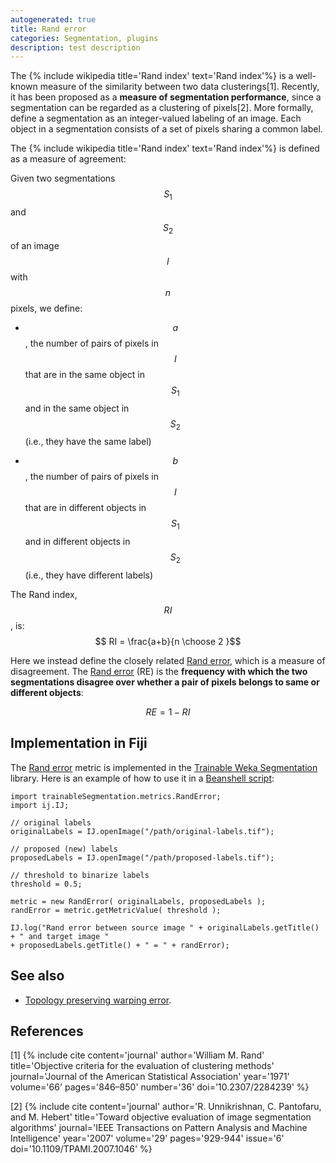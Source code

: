 ```yaml
---
autogenerated: true
title: Rand error
categories: Segmentation, plugins
description: test description
---
```


The {% include wikipedia title='Rand index' text='Rand index'%} is a well-known measure of the similarity between two data clusterings[1]. Recently, it has been proposed as a **measure of segmentation performance**, since a segmentation can be regarded as a clustering of pixels[2]. More formally, define a segmentation as an integer-valued labeling of an image. Each object in a segmentation consists of a set of pixels sharing a common label.

The {% include wikipedia title='Rand index' text='Rand index'%} is defined as a measure of agreement:

Given two segmentations $$S_1$$ and $$S_2$$ of an image $$I$$ with $$n$$ pixels, we define:

-   $$a$$, the number of pairs of pixels in $$I$$ that are in the same object in $$S_1$$ and in the same object in $$S_2$$ (i.e., they have the same label)

<!-- -->

-   $$b$$, the number of pairs of pixels in $$I$$ that are in different objects in $$S_1$$ and in different objects in $$S_2$$ (i.e., they have different labels)

The Rand index, $$RI$$, is: $$ RI = \frac{a+b}{n \choose 2 }$$

Here we instead define the closely related [Rand error](/plugins/tws/rand-error), which is a measure of disagreement. The [Rand error](/plugins/tws/rand-error) (RE) is the **frequency with which the two segmentations disagree over whether a pair of pixels belongs to same or different objects**:

$$ RE = 1 - RI$$

Implementation in Fiji
----------------------

The [Rand error](/plugins/tws/rand-error) metric is implemented in the [Trainable Weka Segmentation](/plugins/tws) library. Here is an example of how to use it in a [Beanshell script](Beanshell_Scripting):

    import trainableSegmentation.metrics.RandError;
    import ij.IJ;

    // original labels
    originalLabels = IJ.openImage("/path/original-labels.tif");

    // proposed (new) labels
    proposedLabels = IJ.openImage("/path/proposed-labels.tif");

    // threshold to binarize labels
    threshold = 0.5;

    metric = new RandError( originalLabels, proposedLabels );
    randError = metric.getMetricValue( threshold );

    IJ.log("Rand error between source image " + originalLabels.getTitle() + " and target image "
    + proposedLabels.getTitle() + " = " + randError);

See also
--------

-   [Topology preserving warping error](/plugins/tws/topology-preserving-warping-error).

References
----------

<references/>



[1] {% include cite content='journal' author='William M. Rand' title='Objective criteria for the evaluation of clustering methods' journal='Journal of the American Statistical Association' year='1971' volume='66' pages='846–850' number='36' doi='10.2307/2284239' %}

[2] {% include cite content='journal' author='R. Unnikrishnan, C. Pantofaru, and M. Hebert' title='Toward objective evaluation of image segmentation algorithms' journal='IEEE Transactions on Pattern Analysis and Machine Intelligence' year='2007' volume='29' pages='929-944' issue='6' doi='10.1109/TPAMI.2007.1046' %}
